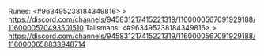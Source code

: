 Runes: <#963495238184349816> > https://discord.com/channels/945831217415221319/1160000567091929188/1160000570493501510
Talismans: <#963495238184349816> > https://discord.com/channels/945831217415221319/1160000567091929188/1160000658833948714